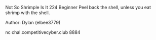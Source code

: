 Not So Shrimple Is It
224
Beginner
Peel back the shell, unless you eat shrimp with the shell.

Author: Dylan (elbee3779)

nc chal.competitivecyber.club 8884
